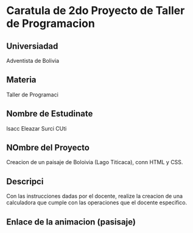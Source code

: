 # Caratula de 2do Proyecto de Taller de Programacion
##  Universiadad
Adventista de Bolivia

## Materia
Taller de Programaci

## Nombre de Estudinate
Isacc Eleazar Surci CUti

## NOmbre del Proyecto
Creacion de un paisaje de Boloivia (Lago Titicaca), conn
HTML y CSS.

## Descripci
Con las instrucciones dadas por el docente, realize la creacion de una
calculadora que cumple con las operaciones que el docente especifico.
## Enlace de la animacion (pasisaje) 
